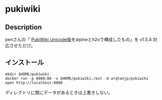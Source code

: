 # pukiwiki

## Description

penさんの「 [PukiWiki Unicode版](https://pukiwiki.sourceforge.io/)をalpineとh2oで構成したもの」を v1.5.4 対応させただけ。

## インストール

```shell
mkdir $HOME/pukiwiki
docker run -p 8080:80 -v $HOME/pukiwiki:/ext -d arqtanjp/pukiwiki
open http://localhost:8080
```

ディレクトリに既にデータがあるときは上書きしない。
